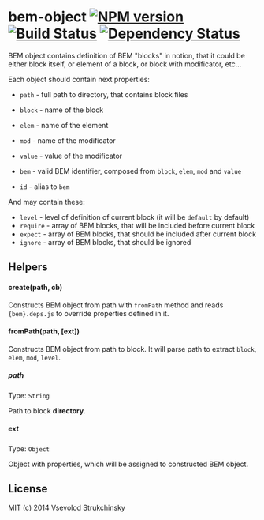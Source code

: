 # bem-object [![NPM version][npm-image]][npm-url] [![Build Status][travis-image]][travis-url] [![Dependency Status][depstat-image]][depstat-url]

BEM object contains definition of BEM "blocks" in notion, that it could be either block itself, or element of a block, or block with modificator, etc...

Each object should contain next properties:

 * `path` - full path to directory, that contains block files

 * `block` - name of the block
 * `elem` - name of the element
 * `mod` - name of the modificator
 * `value` - value of the modificator

 * `bem` - valid BEM identifier, composed from `block`, `elem`, `mod` and `value`
 * `id` - alias to `bem`

And may contain these:

* `level` - level of definition of current block (it will be `default` by default)
* `require` - array of BEM blocks, that will be included before current block
* `expect` - array of BEM blocks, that should be included after current block
* `ignore` - array of BEM blocks, that should be ignored

## Helpers

#### create(path, cb)

Constructs BEM object from path with `fromPath` method and reads `{bem}.deps.js` to override properties defined in it.

#### fromPath(path, [ext])

Constructs BEM object from path to block. It will parse path to extract `block`, `elem`, `mod`, `level`.

##### path
Type: `String`

Path to block __directory__.

##### ext
Type: `Object`

Object with properties, which will be assigned to constructed BEM object.

## License

MIT (c) 2014 Vsevolod Strukchinsky

[npm-url]: https://npmjs.org/package/bem-object
[npm-image]: https://badge.fury.io/js/bem-object.png

[travis-url]: http://travis-ci.org/floatdrop/bem-object
[travis-image]: https://travis-ci.org/floatdrop/bem-object.png?branch=master

[depstat-url]: https://david-dm.org/floatdrop/bem-object
[depstat-image]: https://david-dm.org/floatdrop/bem-object.png?theme=shields.io
